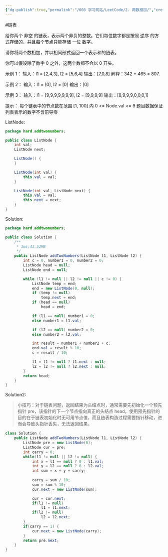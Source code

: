 ```yaml
---
{"dg-publish":true,"permalink":"/003 学习网站/LeetCode/2. 两数相加/","created":"2024-03-07T16:48:03.393+08:00","updated":"2024-06-01T10:48:29.463+08:00"}
---
```


#链表

给你两个 非空 的链表，表示两个非负的整数。它们每位数字都是按照 逆序 的方式存储的，并且每个节点只能存储 一位 数字。

请你将两个数相加，并以相同形式返回一个表示和的链表。

你可以假设除了数字 0 之外，这两个数都不会以 0 开头。

示例 1：
输入：l1 = [2,4,3], l2 = [5,6,4]
输出：[7,0,8]
解释：342 + 465 = 807.

示例 2：
输入：l1 = [0], l2 = [0]
输出：[0]

示例 3：
输入：l1 = [9,9,9,9,9,9,9], l2 = [9,9,9,9]
输出：[8,9,9,9,0,0,0,1]
 
提示：
每个链表中的节点数在范围 [1, 100] 内
0 <= Node.val <= 9
题目数据保证列表表示的数字不含前导零

ListNode:
```java
package hard.addtwonumbers;

public class ListNode {
    int val;
    ListNode next;

    ListNode() {
    }

    ListNode(int val) {
        this.val = val;
    }

    ListNode(int val, ListNode next) {
        this.val = val;
        this.next = next;
    }
}
```

Solution:
```java
package hard.addtwonumbers;

public class Solution {
    /**
     * 1ms;43.52MB
     */
    public ListNode addTwoNumbers(ListNode l1, ListNode l2) {
        int c = 0, number1 = 0, number2 = 0;
        ListNode head = null;
        ListNode end = null;

        while (l1 != null || l2 != null || c != 0) {
            ListNode temp = end;
            end = new ListNode(0, null);
            if (temp != null)
                temp.next = end;
            if (head == null)
                head = end;

            if (l1 == null) number1 = 0;
            else number1 = l1.val;

            if (l2 == null) number2 = 0;
            else number2 = l2.val;

            int result = number1 + number2 + c;
            end.val = result % 10;
            c = result / 10;

            l1 = l1 != null ? l1.next : null;
            l2 = l2 != null ? l2.next : null;
        }
        return head;
    }
}
```

Solution2:

>小技巧：对于链表问题，返回结果为头结点时，通常需要先初始化一个预先指针 pre，该指针的下一个节点指向真正的头结点 head。使用预先指针的目的在于链表初始化时无可用节点值，而且链表构造过程需要指针移动，进而会导致头指针丢失，无法返回结果。

```java
class Solution {
    public ListNode addTwoNumbers(ListNode l1, ListNode l2) {
        ListNode pre = new ListNode(0);
        ListNode cur = pre;
        int carry = 0;
        while(l1 != null || l2 != null) {
            int x = l1 == null ? 0 : l1.val;
            int y = l2 == null ? 0 : l2.val;
            int sum = x + y + carry;
            
            carry = sum / 10;
            sum = sum % 10;
            cur.next = new ListNode(sum);

            cur = cur.next;
            if(l1 != null)
                l1 = l1.next;
            if(l2 != null)
                l2 = l2.next;
        }
        if(carry == 1) {
            cur.next = new ListNode(carry);
        }
        return pre.next;
    }
}
```